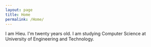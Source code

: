 ```yaml
---
layout: page
title: Home
permalink: /Home/
---
```


I am Hieu. I'm twenty years old. I am studying Computer Science at University of Engineering and Technology.
